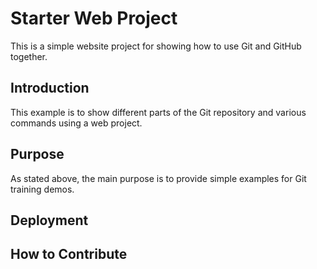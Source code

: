 #  Starter Web Project
This is a simple website project for
showing how to use Git and GitHub together.
## Introduction
This example is to show different parts 
of the Git repository and various commands
using a web project.
## Purpose
As stated above, the main purpose is to 
provide simple examples for Git training
demos.
## Deployment
## How to Contribute

